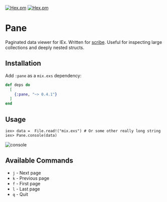 [![Hex.pm](http://img.shields.io/hexpm/v/pane.svg)](https://hex.pm/packages/pane)
[![Hex.pm](http://img.shields.io/hexpm/dt/pane.svg)](https://hex.pm/packages/pane)

# Pane

Paginated data viewer for IEx. Written for [scribe](https://github.com/codedge-llc/scribe).
Useful for inspecting large collections and deeply nested structs.

## Installation

Add `:pane` as a `mix.exs` dependency:

```elixir
def deps do
  [
    {:pane, "~> 0.4.1"}
  ]
end
```

## Usage

    iex> data =  File.read!("mix.exs") # Or some other really long string
    iex> Pane.console(data)

![console](https://raw.githubusercontent.com/codedge-llc/pane/master/docs/console.png)

## Available Commands

- `j` - Next page
- `k` - Previous page
- `f` - First page
- `l` - Last page
- `q` - Quit
